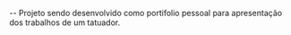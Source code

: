 -- Projeto sendo desenvolvido como portifolio pessoal para apresentação dos trabalhos de um tatuador.